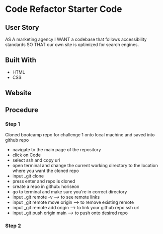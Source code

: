 # Code Refactor Starter Code

## User Story

AS A marketing agency I WANT a codebase that follows accessibility standards SO THAT our own site is optimized for search engines.

## Built With

- HTML
- CSS

## Website

## Procedure

### Step 1

Cloned bootcamp repo for challenge 1 onto local machine and saved into github repo

- navigate to the main page of the repository
- click on Code
- select ssh and copy url
- open terminal and change the current working directory to the location where you want the cloned repo
- input \_git clone <url>
- press enter and repo is cloned
- create a repo in github: horiseon
- go to terminal and make sure you're in correct directory
- input \_git remote -v --> to see remote links
- input \_git remote move origin --> to remove existing remote
- input \_git remote add origin <newurlgoeshere> --> to link your github repo ssh url
- input \_git push origin main --> to push onto desired repo

### Step 2
